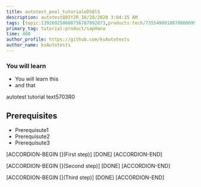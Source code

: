 ```yaml
---
title: autotest_pool_tutorialoDS8lS
description: autotestQ8IY2R_10/28/2020 3:04:15 AM
tags: [topic:139269250608756787992873,products:tech/73554900100700000996,tutorial:experience/advanced]
primary_tag: tutorial:product/sapHana
time: 488
author_profile: https://github.com/ksAutotests
author_name: ksAutotests
---
```

### You will learn
- You will learn this
- and that

autotest tutorial text5703R0

## Prerequisites
- Prerequisute1
- Prerequisute2
- Prerequisute3

[ACCORDION-BEGIN [](First step)]
[DONE]
[ACCORDION-END]

[ACCORDION-BEGIN [](Second step)]
[DONE]
[ACCORDION-END]

[ACCORDION-BEGIN [](Third step)]
[DONE]
[ACCORDION-END]

